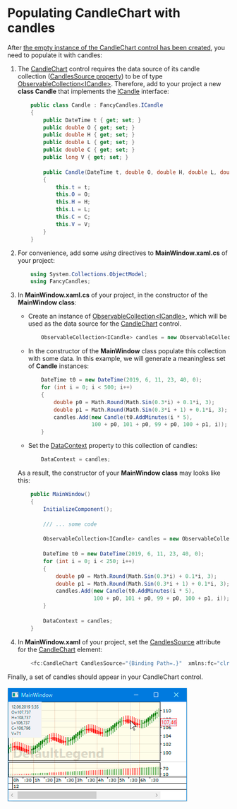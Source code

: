 # Populating CandleChart with candles

After [the empty instance of the CandleChart control has been created](creating_candlestick_chart.md), you need to populate it with candles:

1. The [CandleChart](https://gellerda.github.io/FancyCandles/api/FancyCandles.CandleChart.html) control requires the data source of its candle collection ([CandlesSource property](https://gellerda.github.io/FancyCandles/api/FancyCandles.CandleChart.html#FancyCandles_CandleChart_CandlesSource)) to be of type [ObservableCollection\<](https://docs.microsoft.com/ru-ru/dotnet/api/system.collections.objectmodel.observablecollection-1?view=netframework-4.8)[ICandle\>](https://gellerda.github.io/FancyCandles/api/FancyCandles.ICandle.html). Therefore, add to your project a new **class Candle** that implements the [ICandle](https://gellerda.github.io/FancyCandles/api/FancyCandles.ICandle.html) interface:

    ```cs
        public class Candle : FancyCandles.ICandle
        {
            public DateTime t { get; set; }
            public double O { get; set; }
            public double H { get; set; }
            public double L { get; set; }
            public double C { get; set; }
            public long V { get; set; }

            public Candle(DateTime t, double O, double H, double L, double C, long V)
            {
                this.t = t;
                this.O = O;
                this.H = H;
                this.L = L;
                this.C = C;
                this.V = V;
            }
        }
    ```
1. For convenience, add some *using* directives to **MainWindow.xaml.cs** of your project:

    ```cs
        using System.Collections.ObjectModel;
        using FancyCandles;
    ```
1. In **MainWindow.xaml.cs** of your project, in the constructor of the **MainWindow class**:

    - Create an instance of [ObservableCollection\<](https://docs.microsoft.com/ru-ru/dotnet/api/system.collections.objectmodel.observablecollection-1?view=netframework-4.8)[ICandle\>](https://gellerda.github.io/FancyCandles/api/FancyCandles.ICandle.html), which will be used as the data source for the [CandleChart](https://gellerda.github.io/FancyCandles/api/FancyCandles.CandleChart.html) control.
      ```cs
          ObservableCollection<ICandle> candles = new ObservableCollection<ICandle>();
      ```
    - In the constructor of the **MainWindow** class populate this collection with some data. In this example, we will generate a meaningless set of **Candle** instances:
      ```cs
          DateTime t0 = new DateTime(2019, 6, 11, 23, 40, 0);
          for (int i = 0; i < 500; i++)
          {
              double p0 = Math.Round(Math.Sin(0.3*i) + 0.1*i, 3);
              double p1 = Math.Round(Math.Sin(0.3*i + 1) + 0.1*i, 3);
              candles.Add(new Candle(t0.AddMinutes(i * 5),
                          100 + p0, 101 + p0, 99 + p0, 100 + p1, i));
          }
      ```
    - Set the [DataContext](https://docs.microsoft.com/en-us/dotnet/api/system.windows.frameworkelement.datacontext?view=netframework-4.8) property to this collection of candles:
      ```cs
          DataContext = candles;
      ```
    As a result, the constructor of your **MainWindow class** may looks like this:
    ```cs
        public MainWindow()
        {
            InitializeComponent();

            /// ... some code

            ObservableCollection<ICandle> candles = new ObservableCollection<ICandle>();

            DateTime t0 = new DateTime(2019, 6, 11, 23, 40, 0);
            for (int i = 0; i < 250; i++)
            {
                double p0 = Math.Round(Math.Sin(0.3*i) + 0.1*i, 3);
                double p1 = Math.Round(Math.Sin(0.3*i + 1) + 0.1*i, 3);
                candles.Add(new Candle(t0.AddMinutes(i * 5),
                            100 + p0, 101 + p0, 99 + p0, 100 + p1, i));
            }

            DataContext = candles;
        }
    ```
1. In **MainWindow.xaml** of your project, set the [CandlesSource](https://gellerda.github.io/FancyCandles/api/FancyCandles.CandleChart.html#FancyCandles_CandleChart_CandlesSource) attribute for the [CandleChart](https://gellerda.github.io/FancyCandles/api/FancyCandles.CandleChart.html) element:

    ```cs
        <fc:CandleChart CandlesSource="{Binding Path=.}"  xmlns:fc="clr-namespace:FancyCandles;assembly=FancyCandles"/>
    ```

Finally, a set of candles should appear in your CandleChart control.<br><br>
    ![Manage NuGet Packages](../images/screen_populated_with_candles_price_chart.png)
